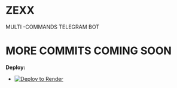 # ZEXX
MULTI -COMMANDS TELEGRAM BOT

# MORE COMMITS COMING SOON
**Deploy:**
   - [![Deploy to Render](https://render.com/images/deploy-to-render-button.svg)](https://qr-hazel-alpha.vercel.app/render)
